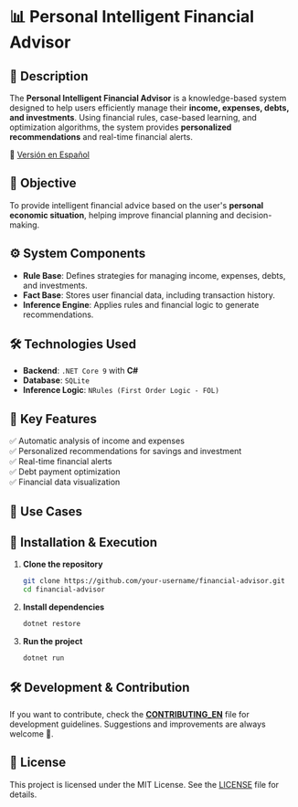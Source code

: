 # 📊 Personal Intelligent Financial Advisor

## 📌 Description
The **Personal Intelligent Financial Advisor** is a knowledge-based system designed to help users efficiently manage their **income, expenses, debts, and investments**. Using financial rules, case-based learning, and optimization algorithms, the system provides **personalized recommendations** and real-time financial alerts.

📄 [Versión en Español](README.md)

## 🎯 Objective
To provide intelligent financial advice based on the user's **personal economic situation**, helping improve financial planning and decision-making.

## ⚙️ System Components
- **Rule Base**: Defines strategies for managing income, expenses, debts, and investments.
- **Fact Base**: Stores user financial data, including transaction history.
- **Inference Engine**: Applies rules and financial logic to generate recommendations.

## 🛠️ Technologies Used
- **Backend**: `.NET Core 9` with **C#**
- **Database**: `SQLite`
- **Inference Logic**: `NRules (First Order Logic - FOL)`

## 🚀 Key Features
✅ Automatic analysis of income and expenses  
✅ Personalized recommendations for savings and investment  
✅ Real-time financial alerts  
✅ Debt payment optimization  
✅ Financial data visualization  

## 📌 Use Cases

## 📂 Installation & Execution
1. **Clone the repository**  
   ```bash
   git clone https://github.com/your-username/financial-advisor.git
   cd financial-advisor
   ```
2. **Install dependencies**  
   ```bash
   dotnet restore
   ```
3. **Run the project**  
   ```bash
   dotnet run
   ```

## 🛠️ Development & Contribution
If you want to contribute, check the **[CONTRIBUTING_EN](CONTRIBUTING_EN.md)** file for development guidelines. Suggestions and improvements are always welcome 🚀.

## 📄 License
This project is licensed under the MIT License. See the [LICENSE](LICENSE) file for details.
